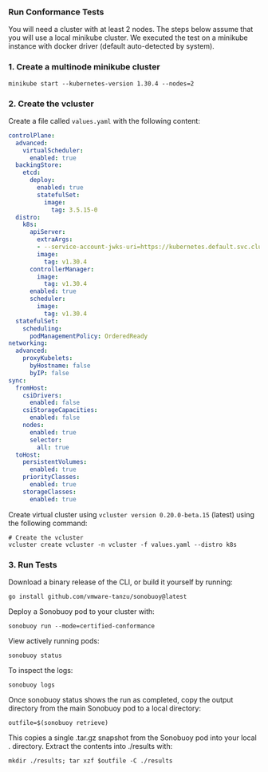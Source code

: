 ### Run Conformance Tests

You will need a cluster with at least 2 nodes.
The steps below assume that you will use a local minikube cluster.
We executed the test on a minikube instance with docker driver (default auto-detected by system).


### 1. Create a multinode minikube cluster

```
minikube start --kubernetes-version 1.30.4 --nodes=2
```

### 2. Create the vcluster

Create a file called `values.yaml` with the following content:
```yaml
controlPlane:
  advanced:
    virtualScheduler:
      enabled: true
  backingStore:
    etcd:
      deploy:
        enabled: true
        statefulSet:
          image:
            tag: 3.5.15-0
  distro:
    k8s:
      apiServer:
        extraArgs:
        - --service-account-jwks-uri=https://kubernetes.default.svc.cluster.local/openid/v1/jwks
        image:
          tag: v1.30.4
      controllerManager:
        image:
          tag: v1.30.4
      enabled: true
      scheduler:
        image:
          tag: v1.30.4
  statefulSet:
    scheduling:
      podManagementPolicy: OrderedReady
networking:
  advanced:
    proxyKubelets:
      byHostname: false
      byIP: false
sync:
  fromHost:
    csiDrivers:
      enabled: false
    csiStorageCapacities:
      enabled: false
    nodes:
      enabled: true
      selector:
        all: true
  toHost:
    persistentVolumes:
      enabled: true
    priorityClasses:
      enabled: true
    storageClasses:
      enabled: true
```

Create virtual cluster using `vcluster version 0.20.0-beta.15` (latest) using the following command:
```
# Create the vcluster
vcluster create vcluster -n vcluster -f values.yaml --distro k8s
```

### 3. Run Tests

Download a binary release of the CLI, or build it yourself by running:
```
go install github.com/vmware-tanzu/sonobuoy@latest
```

Deploy a Sonobuoy pod to your cluster with:
```
sonobuoy run --mode=certified-conformance
```
View actively running pods:
```
sonobuoy status
```
To inspect the logs:
```
sonobuoy logs
```
Once sonobuoy status shows the run as completed, copy the output directory from the main Sonobuoy pod to a local directory:
```
outfile=$(sonobuoy retrieve)
```
This copies a single .tar.gz snapshot from the Sonobuoy pod into your local . directory. Extract the contents into ./results with:
```
mkdir ./results; tar xzf $outfile -C ./results
```
